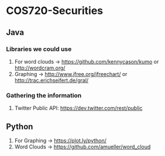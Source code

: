 # COS720-Securities
## Java
### Libraries we could use
1. For word clouds -> https://github.com/kennycason/kumo or http://wordcram.org/
2. Graphing -> http://www.jfree.org/jfreechart/ or http://trac.erichseifert.de/gral/

### Gathering the information
1. Twitter Public API: https://dev.twitter.com/rest/public

## Python
1. For Graphing -> https://plot.ly/python/
2. Word Clouds -> https://github.com/amueller/word_cloud
